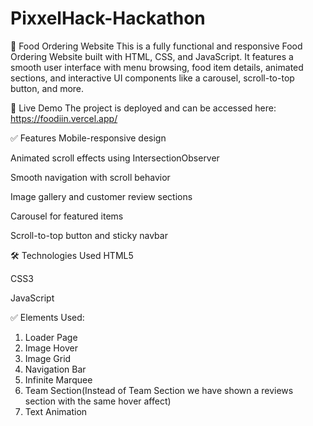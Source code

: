 # PixxelHack-Hackathon

🍕 Food Ordering Website
This is a fully functional and responsive Food Ordering Website built with HTML, CSS, and JavaScript. It features a smooth user interface with menu browsing, food item details, animated sections, and interactive UI components like a carousel, scroll-to-top button, and more.

🚀 Live Demo
The project is deployed and can be accessed here:  https://foodiin.vercel.app/


✅ Features
Mobile-responsive design

Animated scroll effects using IntersectionObserver

Smooth navigation with scroll behavior

Image gallery and customer review sections

Carousel for featured items

Scroll-to-top button and sticky navbar

🛠️ Technologies Used
HTML5

CSS3 

JavaScript


✅ Elements Used:
1. Loader Page
2. Image Hover
3. Image Grid
4. Navigation Bar
5. Infinite Marquee
6. Team Section(Instead of Team Section we have shown a reviews section with the same hover affect)
7. Text Animation
